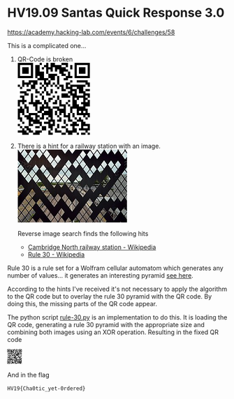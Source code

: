 
# HV19.09 Santas Quick Response 3.0

https://academy.hacking-lab.com/events/6/challenges/58

This is a complicated one...

1. QR-Code is broken  
![qr-code.png](qr-code.png)

2. There is a hint for a railway station with an image.  
![railwaystation.jpg](railwaystation.jpg)

   Reverse image search finds the following hits
   - [Cambridge North railway station - Wikipedia](https://en.wikipedia.org/wiki/Cambridge_North_railway_station)
   - [Rule 30 - Wikipedia](https://en.wikipedia.org/wiki/Rule_30)

Rule 30 is a rule set for a Wolfram cellular automatom which generates any number of values... it generates an interesting pyramid [see here](http://mathworld.wolfram.com/Rule30.html).

According to the hints I've received it's not necessary to apply the algorithm to the QR code but to overlay the rule 30 pyramid with the QR code. By doing this, the missing parts of the QR code appear.

The python script [rule-30.py](rule-30.py) is an implementation to do this. It is loading the QR code, generating a rule 30 pyramid with the appropriate size and combining both images using an XOR operation.
Resulting in the fixed QR code

![combo-16.png](combo-16.png)

And in the flag

    HV19{Cha0tic_yet-0rdered}
